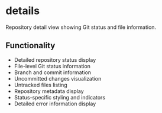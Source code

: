 # details

Repository detail view showing Git status and file information.

## Functionality

- Detailed repository status display
- File-level Git status information
- Branch and commit information
- Uncommitted changes visualization
- Untracked files listing
- Repository metadata display
- Status-specific styling and indicators
- Detailed error information display

